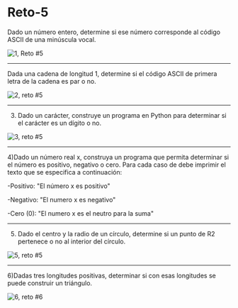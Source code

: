 # Reto-5

Dado un número entero, determine si ese número corresponde al código ASCII de una minúscula vocal.


![1, Reto #5](https://user-images.githubusercontent.com/124641609/227629015-3c6eeff0-4e12-44af-9178-c6933d7c50d4.JPG)


---


Dada una cadena de longitud 1, determine si el código ASCII de primera letra de la cadena es par o no.

![2, reto #5](https://user-images.githubusercontent.com/124641609/227629429-7a45ad87-1579-40a5-a19f-70ced9ae22ea.JPG)


---

3) Dado un carácter, construye un programa en Python para determinar si el carácter es un dígito o no.

![3, reto #5](https://user-images.githubusercontent.com/124641609/227632383-4ce65b8b-24bb-4d57-87b8-bcc621b67bf2.JPG)

---

4)Dado un número real x, construya un programa que permita determinar si el número es positivo, negativo o cero. Para cada caso de debe imprimir el texto que se especifica a continuación:

-Positivo: "El número x es positivo"

-Negativo: "El numero x es negativo"

-Cero (0): "El numero x es el neutro para la suma"

---

5) Dado el centro y la radio de un círculo, determine si un punto de R2 pertenece o no al interior del círculo.


![5, reto #5](https://user-images.githubusercontent.com/124641609/227637466-d591eed6-3ca5-4de4-ba77-38c18deb67b6.JPG)

---
 
6)Dadas tres longitudes positivas, determinar si con esas longitudes se puede construir un triángulo.


![6, reto #6](https://user-images.githubusercontent.com/124641609/227641092-900941aa-70da-4050-8f42-ef75d2e7f8d1.JPG)


